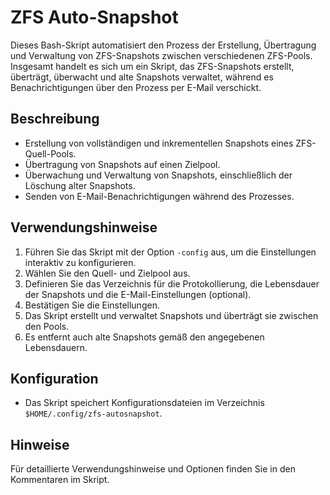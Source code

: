 ZFS Auto-Snapshot
===================

Dieses Bash-Skript automatisiert den Prozess der Erstellung, Übertragung und Verwaltung von ZFS-Snapshots zwischen verschiedenen ZFS-Pools.
Insgesamt handelt es sich um ein Skript, das ZFS-Snapshots erstellt, überträgt, überwacht und alte Snapshots verwaltet,
während es Benachrichtigungen über den Prozess per E-Mail verschickt.

## Beschreibung
- Erstellung von vollständigen und inkrementellen Snapshots eines ZFS-Quell-Pools.
- Übertragung von Snapshots auf einen Zielpool.
- Überwachung und Verwaltung von Snapshots, einschließlich der Löschung alter Snapshots.
- Senden von E-Mail-Benachrichtigungen während des Prozesses.

## Verwendungshinweise
1. Führen Sie das Skript mit der Option `-config` aus, um die Einstellungen interaktiv zu konfigurieren.
2. Wählen Sie den Quell- und Zielpool aus.
3. Definieren Sie das Verzeichnis für die Protokollierung, die Lebensdauer der Snapshots und die E-Mail-Einstellungen (optional).
4. Bestätigen Sie die Einstellungen.
5. Das Skript erstellt und verwaltet Snapshots und überträgt sie zwischen den Pools.
6. Es entfernt auch alte Snapshots gemäß den angegebenen Lebensdauern.

## Konfiguration
- Das Skript speichert Konfigurationsdateien im Verzeichnis `$HOME/.config/zfs-autosnapshot`.

## Hinweise
Für detaillierte Verwendungshinweise und Optionen finden Sie in den Kommentaren im Skript.

